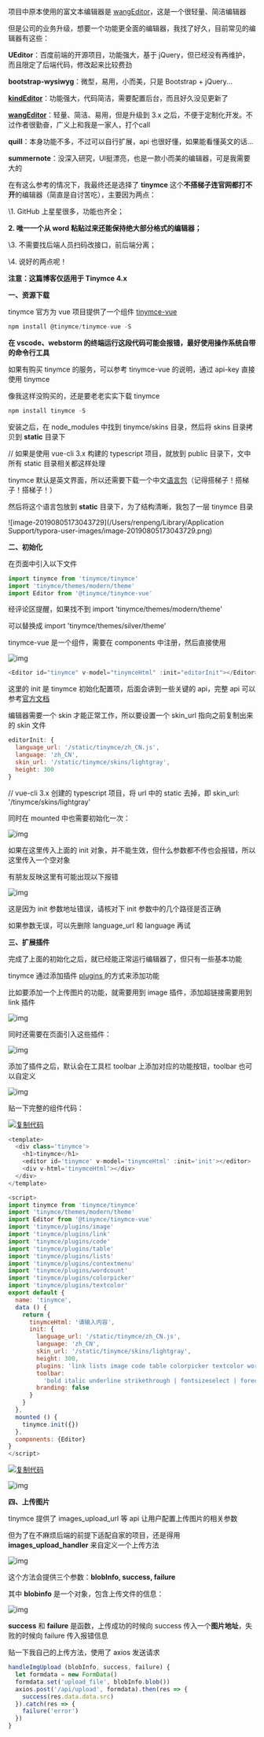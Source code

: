 项目中原本使用的富文本编辑器是 [wangEditor](http://www.wangeditor.com/)，这是一个很轻量、简洁编辑器

但是公司的业务升级，想要一个功能更全面的编辑器，我找了好久，目前常见的编辑器有这些：

**UEditor**：百度前端的开源项目，功能强大，基于 jQuery，但已经没有再维护，而且限定了后端代码，修改起来比较费劲

**bootstrap-wysiwyg**：微型，易用，小而美，只是 Bootstrap + jQuery...

[**kindEditor**](http://kindeditor.net/demo.php)：功能强大，代码简洁，需要配置后台，而且好久没见更新了

[**wangEditor**](http://www.wangeditor.com/)：轻量、简洁、易用，但是升级到 3.x 之后，不便于定制化开发。不过作者很勤奋，广义上和我是一家人，打个call

**quill**：本身功能不多，不过可以自行扩展，api 也很好懂，如果能看懂英文的话...

**summernote**：没深入研究，UI挺漂亮，也是一款小而美的编辑器，可是我需要大的



在有这么参考的情况下，我最终还是选择了 **tinymce** 这个**不搭梯子连官网都打不开**的编辑器（简直是自讨苦吃），主要因为两点：

\1. GitHub 上星星很多，功能也齐全；

**2. 唯一一个从 word 粘贴过来还能保持绝大部分格式的编辑器；**

\3. 不需要找后端人员扫码改接口，前后端分离；

\4. 说好的两点呢！

 

**注意：这篇博客仅适用于 Tinymce 4.x**

**一、资源下载**

tinymce 官方为 vue 项目提供了一个组件 [tinymce-vue](https://github.com/tinymce/tinymce-vue)

```js
npm install @tinymce/tinymce-vue -S
```

**在 vscode、webstorm 的终端运行这段代码可能会报错，最好使用操作系统自带的命令行工具**

如果有购买 tinymce 的服务，可以参考 tinymce-vue 的说明，通过 api-key 直接使用 tinymce

像我这样没购买的，还是要老老实实下载 tinymce

```js
npm install tinymce -S
```

安装之后，在 node_modules 中找到 tinymce/skins 目录，然后将 skins 目录拷贝到 **static** 目录下

// 如果是使用 vue-cli 3.x 构建的 typescript 项目，就放到 public 目录下，文中所有 static 目录相关都这样处理

tinymce 默认是英文界面，所以还需要下载一个中文[语言包](https://www.tinymce.com/download/language-packages/)（记得搭梯子！搭梯子！搭梯子！）

然后将这个语言包放到 **static** 目录下，为了结构清晰，我包了一层 tinymce 目录

![image-20190805173043729](/Users/renpeng/Library/Application Support/typora-user-images/image-20190805173043729.png)





**二、初始化**

在页面中引入以下文件

```js
import tinymce from 'tinymce/tinymce'
import 'tinymce/themes/modern/theme'
import Editor from '@tinymce/tinymce-vue'
```

经评论区提醒，如果找不到  import 'tinymce/themes/modern/theme' 

可以替换成 import 'tinymce/themes/silver/theme' 



tinymce-vue 是一个组件，需要在 components 中注册，然后直接使用

![img](https://images2018.cnblogs.com/blog/1059788/201805/1059788-20180503160548730-1029356392.png)

```js
<Editor id="tinymce" v-model="tinymceHtml" :init="editorInit"></Editor>
```

 

这里的 init 是 tinymce 初始化配置项，后面会讲到一些关键的 api，完整 api 可以参考[官方文档](https://www.tinymce.com/docs/configure/)

编辑器需要一个 skin 才能正常工作，所以要设置一个 skin_url 指向之前复制出来的 skin 文件

```js
editorInit: {
  language_url: '/static/tinymce/zh_CN.js',
  language: 'zh_CN',
  skin_url: '/static/tinymce/skins/lightgray',
  height: 300
}
```

// vue-cli 3.x 创建的 typescript 项目，将 url 中的 static 去掉，即 skin_url: '/tinymce/skins/lightgray'

同时在 mounted 中也需要初始化一次：

![img](https://images2018.cnblogs.com/blog/1059788/201805/1059788-20180503162042555-134241217.png)

如果在这里传入上面的 init 对象，并不能生效，但什么参数都不传也会报错，所以这里传入一个空对象

 

有朋友反映这里有可能出现以下报错

 ![img](https://images2018.cnblogs.com/blog/1059788/201809/1059788-20180911175600160-486485039.png)

这是因为 init 参数地址错误，请核对下 init 参数中的几个路径是否正确

如果参数无误，可以先删除 language_url 和 language 再试

 

 **三、扩展插件**

完成了上面的初始化之后，就已经能正常运行编辑器了，但只有一些基本功能

tinymce 通过添加插件 [plugins ](https://www.tinymce.com/docs/plugins/)的方式来添加功能

比如要添加一个上传图片的功能，就需要用到 image 插件，添加超链接需要用到 link 插件

![img](https://images2018.cnblogs.com/blog/1059788/201805/1059788-20180503164638528-2050046435.png)

同时还需要在页面引入这些插件：

![img](https://images2018.cnblogs.com/blog/1059788/201805/1059788-20180503164806387-1383896359.png)

添加了插件之后，默认会在工具栏 toolbar 上添加对应的功能按钮，toolbar 也可以自定义

 ![img](https://images2018.cnblogs.com/blog/1059788/201805/1059788-20180503165245092-1811860112.png)

 

贴一下完整的组件代码：

[![复制代码](https://common.cnblogs.com/images/copycode.gif)](javascript:void(0);)

```js
<template>
  <div class='tinymce'>
    <h1>tinymce</h1>
    <editor id='tinymce' v-model='tinymceHtml' :init='init'></editor>
    <div v-html='tinymceHtml'></div>
  </div>
</template>

<script>
import tinymce from 'tinymce/tinymce'
import 'tinymce/themes/modern/theme'
import Editor from '@tinymce/tinymce-vue'
import 'tinymce/plugins/image'
import 'tinymce/plugins/link'
import 'tinymce/plugins/code'
import 'tinymce/plugins/table'
import 'tinymce/plugins/lists'
import 'tinymce/plugins/contextmenu'
import 'tinymce/plugins/wordcount'
import 'tinymce/plugins/colorpicker'
import 'tinymce/plugins/textcolor'
export default {
  name: 'tinymce',
  data () {
    return {
      tinymceHtml: '请输入内容',
      init: {
        language_url: '/static/tinymce/zh_CN.js',
        language: 'zh_CN',
        skin_url: '/static/tinymce/skins/lightgray',
        height: 300,
        plugins: 'link lists image code table colorpicker textcolor wordcount contextmenu',
        toolbar:
          'bold italic underline strikethrough | fontsizeselect | forecolor backcolor | alignleft aligncenter alignright alignjustify | bullist numlist | outdent indent blockquote | undo redo | link unlink image code | removeformat',
        branding: false
      }
    }
  },
  mounted () {
    tinymce.init({})
  },
  components: {Editor}
}
</script>
```

[![复制代码](https://common.cnblogs.com/images/copycode.gif)](javascript:void(0);)

![img](https://images2018.cnblogs.com/blog/1059788/201805/1059788-20180503165800132-2024660865.png)

 

**四、上传图片**

tinymce 提供了 images_upload_url 等 api 让用户配置上传图片的相关参数

但为了在不麻烦后端的前提下适配自家的项目，还是得用 **images_upload_handler** 来自定义一个上传方法

![img](https://images2018.cnblogs.com/blog/1059788/201805/1059788-20180503173329751-1699470625.png)

这个方法会提供三个参数：**blobInfo, success, failure**

其中 **blobinfo** 是一个对象，包含上传文件的信息：

![img](https://images2018.cnblogs.com/blog/1059788/201805/1059788-20180503173118551-280897318.png)

**success** 和 **failure** 是函数，上传成功的时候向 success 传入一个**图片地址**，失败的时候向 failure 传入报错信息

 

贴一下我自己的上传方法，使用了 axios 发送请求

```js
handleImgUpload (blobInfo, success, failure) {
  let formdata = new FormData()
  formdata.set('upload_file', blobInfo.blob())
  axios.post('/api/upload', formdata).then(res => {
    success(res.data.data.src)
  }).catch(res => {
    failure('error')
  })
}
```

